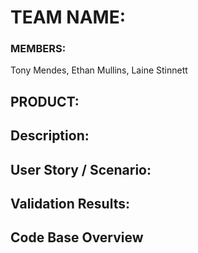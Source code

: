 # TEAM NAME:
### MEMBERS: 
Tony Mendes, Ethan Mullins, Laine Stinnett

## PRODUCT:

## Description:

## User Story / Scenario:

## Validation Results:

## Code Base Overview
